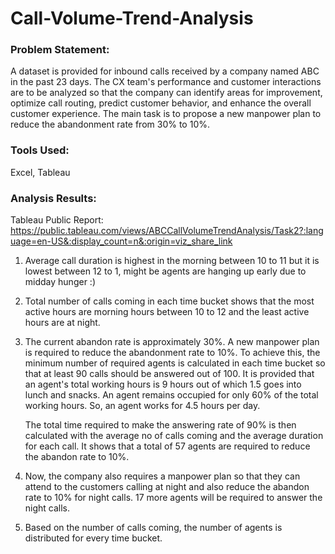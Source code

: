 # Call-Volume-Trend-Analysis

### **Problem Statement:**

A dataset is provided for inbound calls received by a company named ABC in the past 23 days. The CX team's performance and customer interactions are to be analyzed so that the company can identify areas for improvement, optimize call routing, predict customer behavior, and enhance the overall customer experience. The main task is to propose a new manpower plan to reduce the abandonment rate from 30% to 10%.


### **Tools Used:**

Excel, Tableau

### **Analysis Results:**

Tableau Public Report: https://public.tableau.com/views/ABCCallVolumeTrendAnalysis/Task2?:language=en-US&:display_count=n&:origin=viz_share_link


1. Average call duration is highest in the morning between 10 to 11 but it is lowest between 12 to 1, might be agents are hanging up early due to midday hunger :)

2. Total number of calls coming in each time bucket shows that the most active hours are morning hours between 10 to 12 and the least active hours are at night.
  
3. The current abandon rate is approximately 30%. A new manpower plan is required to reduce the abandonment rate to 10%.
    To achieve this, the minimum number of required agents is calculated in each time bucket so that at least 90 calls should be answered out of 100.
    It is provided that an agent's total working hours is 9 hours out of which 1.5 goes into lunch and snacks.
    An agent remains occupied for only 60% of the total working hours.
    So, an agent works for 4.5 hours per day.

    The total time required to make the answering rate of 90% is then calculated with the average no of calls coming and the average duration for each call.
    It shows that a total of 57 agents are required to reduce the abandon rate to 10%.

4. Now, the company also requires a manpower plan so that they can attend to the customers calling at night and also reduce the abandon rate to 10% for night calls.
   17 more agents will be required to answer the night calls.

5. Based on the number of calls coming, the number of agents is distributed for every time bucket.
   
 
